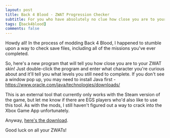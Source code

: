 ```yaml
---
layout: post
title: Back 4 Blood - ZWAT Progression Checker
subtitle: For you who have absolutely no clue how close you are to your ZWAT.
tags: [back4blood]
comments: false
---
```


Howdy all! In the process of modding Back 4 Blood, I happened to stumble upon a way to check save files, including all of the missions you've ever completed.

So, here's a new program that will tell you how close you are to your ZWAT skin! Just double-click the program and enter what character you're curious about and it'll tell you what levels you still need to complete. If you don't see a window pop up, you may need to install Java first - https://www.oracle.com/java/technologies/downloads/

This is an external tool that currently only works with the Steam version of the game, but let me know if there are EGS players who'd also like to use this tool. As with the mods, I still haven't figured out a way to crack into the Xbox Game App unfortunately.

Anyway, [here's the download](https://smooversyt.github.io/CheckZWATProgression.jar).

Good luck on all your ZWATs!